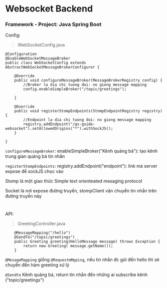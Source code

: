 # Websocket Backend
### Framework - Project: Java Spring Boot


Config:
> WebSocketConfig.java
```
@Configuration
@EnableWebSocketMessageBroker
public class WebSocketConfig extends AbstractWebSocketMessageBrokerConfigurer {

    @Override
    public void configureMessageBroker(MessageBrokerRegistry config) {
        //Broker la dia chi tuong doi: no giong message mapping
        config.enableSimpleBroker("/topic/greetings");

    }

    @Override
    public void registerStompEndpoints(StompEndpointRegistry registry) {
        //Endpoint la dia chi tuong doi: no giong message mapping
        registry.addEndpoint("/gs-guide-websocket").setAllowedOrigins("*").withSockJS();
    }

}

```

>

`configureMessageBroker`: enableSimpleBroker("Kênh quảng bá"): tạo kênh trung gian quảng bá tin nhắn  

`registerStompEndpoints`: registry.addEndpoint("endpoint"):  link mà server expose để sockJS chọc vào 

Stomp là một giao thức Simple text orienteated mesaging protocol  

Socket là nơi expose đường truyền, stompClient vận chuyển tin nhắn trên đường truyền này  

#
#

API:
> GreetingController.java
```
    @MessageMapping("/hello")
    @SendTo("/topic/greetings")
    public Greeting greeting(HelloMessage message) throws Exception {
        return new Greeting( message.getName());
    }
```
`@MesageMapping` giống `@RequestmMpping`, nếu tin nhắn đc gửi đến hello thì sẽ chuyển đến hàm greeting xử lý  

`@Sendto`  Kênh quảng bá, return tin nhắn đến những ai subscribe kênh ("topic/greetings") 
